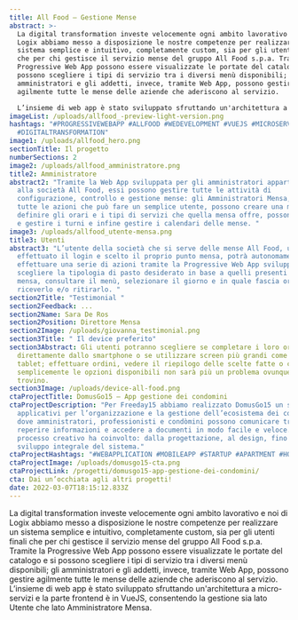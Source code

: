 ```yaml
---
title: All Food – Gestione Mense
abstract: >-
  La digital transformation investe velocemente ogni ambito lavorativo e noi di
  Logix abbiamo messo a disposizione le nostre competenze per realizzare un
  sistema semplice e intuitivo, completamente custom, sia per gli utenti finali
  che per chi gestisce il servizio mense del gruppo All Food s.p.a. Tramite la
  Progressive Web App possono essere visualizzate le portate del catalogo e si
  possono scegliere i tipi di servizio tra i diversi menù disponibili; gli
  amministratori e gli addetti, invece, tramite Web App, possono gestire
  agilmente tutte le mense delle aziende che aderiscono al servizio.

  L’insieme di web app è stato sviluppato sfruttando un'architettura a micro-servizi e la parte frontend è in VueJS, consentendo la gestione sia lato Utente che lato Amministratore Mensa.
imageList: /uploads/allfood_-preview-light-version.png
hashtags: "#PROGRESSIVEWEBAPP #ALLFOOD #WEDEVELOPMENT #VUEJS #MICROSERVIZI
  #DIGITALTRANSFORMATION"
image1: /uploads/allfood_hero.png
sectionTitle: Il progetto
numberSections: 2
image2: /uploads/allfood_amministratore.png
title2: Amministratore
abstract2: "Tramite la Web App sviluppata per gli amministratori appartenenti
  alla società All Food, essi possono gestire tutte le attività di
  configurazione, controllo e gestione mense: gli Amministratori Mensa, oltre a
  tutte le azioni che può fare un semplice utente, possono creare una mensa,
  definire gli orari e i tipi di servizi che quella mensa offre, possono creare
  e gestire i turni e infine gestire i calendari delle mense. "
image3: /uploads/allfood_utente-mensa.png
title3: Utenti
abstract3: "L’utente della società che si serve delle mense All Food, una volta
  effettuato il login e scelto il proprio punto mensa, potrà autonomamente
  effettuare una serie di azioni tramite la Progressive Web App sviluppata:
  scegliere la tipologia di pasto desiderato in base a quelli presenti nella
  mensa, consultare il menù, selezionare il giorno e in quale fascia oraria
  riceverlo e/o ritirarlo. "
section2Title: "Testimonial "
section2Feedback: ...
section2Name: Sara De Ros
section2Position: Direttore Mensa
section2Image: /uploads/giovanna_testimonial.png
section3Title: " Il device preferito"
section3Abstract: Gli utenti potranno scegliere se completare i loro ordini
  direttamente dallo smartphone o se utilizzare screen più grandi come pc e
  tablet; effettuare ordini, vedere il riepilogo delle scelte fatte o consultare
  semplicemente le opzioni disponibili non sarà più un problema ovunque essi si
  trovino.
section3Image: /uploads/device-all-food.png
ctaProjectTitle: DomusGo15 – App gestione dei condomini
ctaProjectDescription: "Per Freeday15 abbiamo realizzato DomusGo15 un sistema di
  applicativi per l’organizzazione e la gestione dell’ecosistema dei condomìni
  dove amministratori, professionisti e condòmini possono comunicare tra loro,
  reperire informazioni e accedere a documenti in modo facile e veloce. L’intero
  processo creativo ha coinvolto: dalla progettazione, al design, fino allo
  sviluppo integrale del sistema."
ctaProjectHashtags: "#WEBAPPLICATION #MOBILEAPP #STARTUP #APARTMENT #HOUSE #COMMUNITY "
ctaProjectImage: /uploads/domusgo15-cta.png
ctaProjectLink: /progetti/domusgo15-app-gestione-dei-condomini/
cta: Dai un’occhiata agli altri progetti!
date: 2022-03-07T18:15:12.833Z
---
```

La digital transformation investe velocemente ogni ambito lavorativo e noi di Logix abbiamo messo a disposizione le nostre competenze per realizzare un sistema semplice e intuitivo, completamente custom, sia per gli utenti finali che per chi gestisce il servizio mense del gruppo All Food s.p.a. Tramite la Progressive Web App possono essere visualizzate le portate del catalogo e si possono scegliere i tipi di servizio tra i diversi menù disponibili; gli amministratori e gli addetti, invece, tramite Web App, possono gestire agilmente tutte le mense delle aziende che aderiscono al servizio.
L’insieme di web app è stato sviluppato sfruttando un'architettura a micro-servizi e la parte frontend è in VueJS, consentendo la gestione sia lato Utente che lato Amministratore Mensa.